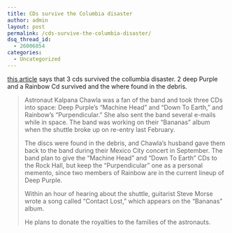 ```yaml
---
title: CDs survive the Columbia disaster
author: admin
layout: post
permalink: /cds-survive-the-columbia-disaster/
dsq_thread_id:
  - 26006854
categories:
  - Uncategorized
---
```

[this article][1] says that 3 cds survived the collumbia disaster. 2 deep Purple and a Rainbow Cd survived and the where found in the debris.  


> Astronaut Kalpana Chawla was a fan of the band and took three CDs into space: Deep Purple&#8217;s &#8220;Machine Head&#8221; and &#8220;Down To Earth,&#8221; and Rainbow&#8217;s &#8220;Purpendicular.&#8221; She also sent the band several e-mails while in space. The band was working on their &#8220;Bananas&#8221; album when the shuttle broke up on re-entry last February. 
> 
> The discs were found in the debris, and Chawla&#8217;s husband gave them back to the band during their Mexico City concert in September. The band plan to give the &#8220;Machine Head&#8221; and &#8220;Down To Earth&#8221; CDs to the Rock Hall, but keep the &#8220;Purpendicular&#8221; one as a personal memento, since two members of Rainbow are in the current lineup of Deep Purple. 
> 
> Within an hour of hearing about the shuttle, guitarist Steve Morse wrote a song called &#8220;Contact Lost,&#8221; which appears on the &#8220;Bananas&#8221; album. 
> 
> He plans to donate the royalties to the families of the astronauts.</blockquote>

 [1]: http://www.azcentral.com/offbeat/articles/1107Shuttle-CDs-ON.html